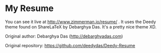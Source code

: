 # My Resume

You can see it live at http://www.zimmerman.io/resume/ . It uses the Deedy theme
found on ShareLaTeX by Debarghya Das. It's a pretty nice theme XD.

Original author: Debarghya Das (http://debarghyadas.com)

Original repository: https://github.com/deedydas/Deedy-Resume

